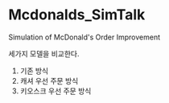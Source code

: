 # Mcdonalds_SimTalk
Simulation of McDonald's Order Improvement  

세가지 모델을 비교한다.  
1. 기존 방식  
2. 캐셔 우선 주문 방식  
3. 키오스크 우선 주문 방식  

